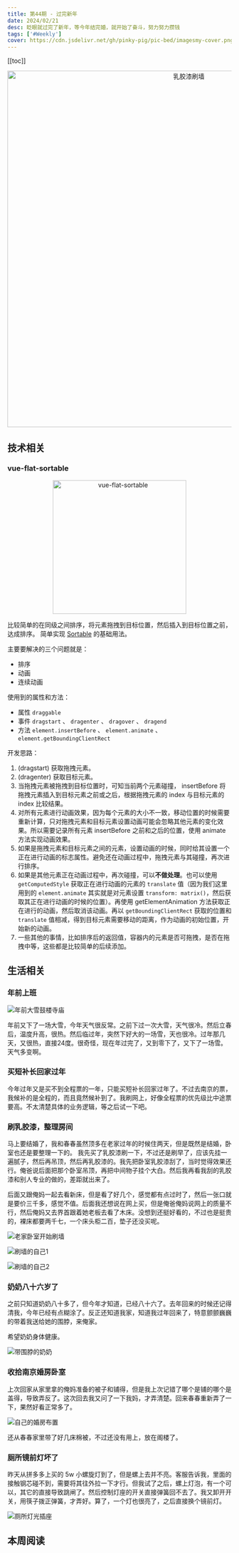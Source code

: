 ```yaml
---
title: 第44期 - 过完新年
date: 2024/02/21
desc: 眨眼就过完了新年，等今年结完婚，就开始了奋斗，努力努力攒钱
tags: ['#Weekly']
cover: https://cdn.jsdelivr.net/gh/pinky-pig/pic-bed/imagesmy-cover.png
---
```


[[toc]]

<p align="center">
  <img alt="乳胶漆刷墙" src="https://cdn.jsdelivr.net/gh/pinky-pig/pic-bed/images乳胶漆刷墙.jpg" width=800 />
</p>

## 技术相关

### vue-flat-sortable

<p align="center">
<img alt="vue-flat-sortable" src="https://cdn.jsdelivr.net/gh/pinky-pig/pic-bed/imagesvue-flat-sortable.gif"  height="300">
</p>

比较简单的在同级之间排序，将元素拖拽到目标位置，然后插入到目标位置之前，达成排序。
简单实现 [Sortable](https://github.com/SortableJS/Sortable) 的基础用法。

主要要解决的三个问题就是：

- 排序
- 动画
- 连续动画

使用到的属性和方法：

- 属性 `draggable`
- 事件 `dragstart` 、 `dragenter` 、 `dragover` 、 `dragend`
- 方法 `element.insertBefore` 、 `element.animate` 、`element.getBoundingClientRect`

开发思路：

1. (dragstart) 获取拖拽元素。
2. (dragenter) 获取目标元素。
3. 当拖拽元素被拖拽到目标位置时，可知当前两个元素碰撞， insertBefore 将拖拽元素插入到目标元素之前或之后，根据拖拽元素的 index 与目标元素的 index 比较结果。
4. 对所有元素进行动画效果，因为每个元素的大小不一致，移动位置的时候需要重新计算，只对拖拽元素和目标元素设置动画可能会忽略其他元素的变化效果。所以需要记录所有元素 insertBefore 之前和之后的位置，使用 animate 方法实现动画效果。
5. 如果是拖拽元素和目标元素之间的元素，设置动画的时候，同时给其设置一个正在进行动画的标志属性。避免还在动画过程中，拖拽元素与其碰撞，再次进行排序。
6. 如果是其他元素正在动画过程中，再次碰撞，可以**不做处理**。也可以使用 `getComputedStyle` 获取正在进行动画的元素的 `translate` 值（因为我们这里用到的 `element.animate` 其实就是对元素设置 `transform: matrix()`，然后获取其正在进行动画的时候的位置）。再使用 getElementAnimation 方法获取正在进行的动画，然后取消该动画。再以 `getBoundingClientRect` 获取的位置和`translate` 值相减，得到目标元素需要移动的距离，作为动画的初始位置，开始新的动画。
7. 一些其他的事情，比如排序后的返回值，容器内的元素是否可拖拽，是否在拖拽中等，这些都是比较简单的后续添加。

## 生活相关

### 年前上班

![年前大雪鼓楼寺庙](https://cdn.jsdelivr.net/gh/pinky-pig/pic-bed/images年前大雪鼓楼寺庙.jpg)

年前又下了一场大雪，今年天气很反常。之前下过一次大雪，天气很冷。然后立春后，温度升高，很热。然后临过年，突然下好大的一场雪，天也很冷。过年那几天，又很热，直接24度。很奇怪，现在年过完了，又到零下了，又下了一场雪。天气多变啊。

### 买短补长回家过年

今年过年又是买不到全程票的一年，只能买短补长回家过年了。不过去南京的票，我候补的是全程的，而且竟然候补到了。我刷网上，好像全程票的优先级比中途票要高。不太清楚具体的业务逻辑，等之后试一下吧。

### 刷乳胶漆，整理房间

马上要结婚了，我和春春虽然顶多在老家过年的时候住两天，但是既然是结婚，卧室也还是要整理一下的。
我先买了乳胶漆刷一下，不过还是刷早了，应该先挂一遍腻子，然后再吊顶，然后再乳胶漆的。我先把卧室乳胶漆刮了，当时觉得效果还行。俺爸说后面把那个卧室吊顶，再把中间物子挂个大白。然后我再看我刮的乳胶漆和别人专业的做的，差距就出来了。

后面又跟俺妈一起去看新床，但是看了好几个，感觉都有点过时了，然后一张口就是要价三千多，感觉不值。后面我还想说在网上买，但是俺爸俺妈说网上的质量不行，然后俺妈又去界首跟着她老板去看了木床。没想到还挺好看的，不过也是挺贵的，裸床都要两千七，一个床头柜二百，垫子还没买呢。

![老家卧室开始刷墙](https://cdn.jsdelivr.net/gh/pinky-pig/pic-bed/images老家卧室开始刷墙.jpg)

![刷墙的自己1](https://cdn.jsdelivr.net/gh/pinky-pig/pic-bed/images刷墙的自己1.jpg)

![刷墙的自己2](https://cdn.jsdelivr.net/gh/pinky-pig/pic-bed/images刷墙的自己2.jpg)

### 奶奶八十六岁了

之前只知道奶奶八十多了，但今年才知道，已经八十六了。去年回来的时候还记得清我，今年已经有点糊涂了。反正还知道我家，知道我过年回来了，特意颤颤巍巍的带着我送给她的围脖，来俺家。

希望奶奶身体健康。

![带围脖的奶奶](https://cdn.jsdelivr.net/gh/pinky-pig/pic-bed/images带围脖的奶奶.jpg)

### 收拾南京婚房卧室

上次回家从家里拿的俺妈准备的被子和铺得，但是我上次记错了哪个是铺的哪个是盖得，导致弄反了。这次回去我又问了一下我妈，才弄清楚。回来春春重新弄了一下，果然好看正常多了。

![自己的婚房布置](https://cdn.jsdelivr.net/gh/pinky-pig/pic-bed/images自己的婚房布置.jpg)

还从春春家里带了好几床棉被，不过还没有用上，放在阁楼了。

### 厕所镜前灯坏了

昨天从拼多多上买的 5w 小螺旋灯到了，但是螺上去并不亮。客服告诉我，里面的接触钢芯碰不到，需要将其往外拉一下才行。但我试了之后，螺上灯泡，有一个可以，其它的直接导致跳闸了。然后控制灯座的开关直接弹簧回不去了。我又卸开开关，用筷子拨正弹簧，才弄好。算了，一个灯也很亮了，之后直接换个镜前灯。

![厕所灯光插座](https://cdn.jsdelivr.net/gh/pinky-pig/pic-bed/images厕所灯光插座.jpg)

## 本周阅读
